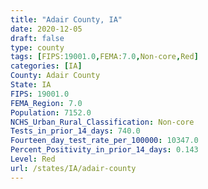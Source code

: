 ```yaml
---
title: "Adair County, IA"
date: 2020-12-05
draft: false
type: county
tags: [FIPS:19001.0,FEMA:7.0,Non-core,Red]
categories: [IA]
County: Adair County
State: IA
FIPS: 19001.0
FEMA_Region: 7.0
Population: 7152.0
NCHS_Urban_Rural_Classification: Non-core
Tests_in_prior_14_days: 740.0
Fourteen_day_test_rate_per_100000: 10347.0
Percent_Positivity_in_prior_14_days: 0.143
Level: Red
url: /states/IA/adair-county
---
```



